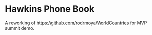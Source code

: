 # Hawkins Phone Book

A reworking of https://github.com/rodrmoya/WorldCountries for MVP summit demo.
